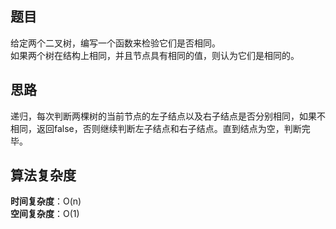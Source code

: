 ## 题目
给定两个二叉树，编写一个函数来检验它们是否相同。  
如果两个树在结构上相同，并且节点具有相同的值，则认为它们是相同的。
## 思路
递归，每次判断两棵树的当前节点的左子结点以及右子结点是否分别相同，如果不相同，返回false，否则继续判断左子结点和右子结点。直到结点为空，判断完毕。
## 算法复杂度
**时间复杂度**：O(n)  
**空间复杂度**：O(1)
